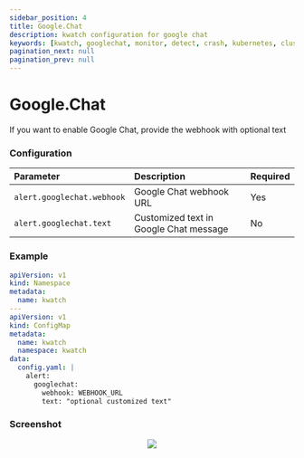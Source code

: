 ```yaml
---
sidebar_position: 4
title: Google.Chat
description: kwatch configuration for google chat
keywords: [kwatch, googlechat, monitor, detect, crash, kubernetes, cluster]
pagination_next: null
pagination_prev: null
---
```


# Google.Chat

If you want to enable Google Chat, provide the webhook with optional text

### Configuration

| Parameter                  |  Description                              | Required       |
|:---------------------------|:----------------------------------------- |:-------------- |
| `alert.googlechat.webhook` |  Google Chat webhook URL                  | Yes            |
| `alert.googlechat.text`    |  Customized text in Google Chat message   | No             |


### Example


```yaml
apiVersion: v1
kind: Namespace
metadata:
  name: kwatch
---
apiVersion: v1
kind: ConfigMap
metadata:
  name: kwatch
  namespace: kwatch
data:
  config.yaml: |
    alert:
      googlechat:
        webhook: WEBHOOK_URL
        text: "optional customized text"
```

### Screenshot

<p align="center">
    <img src="./../../img/googlechat.png" />
</p>